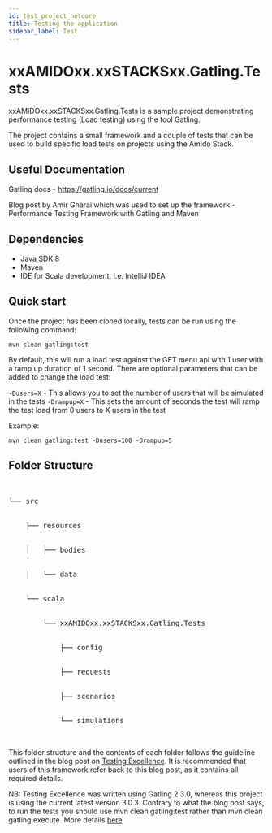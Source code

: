 ```yaml
---
id: test_project_netcore
title: Testing the application
sidebar_label: Test
---
```


# xxAMIDOxx.xxSTACKSxx.Gatling.Tests
xxAMIDOxx.xxSTACKSxx.Gatling.Tests is a sample project demonstrating performance testing (Load testing) using the tool Gatling.

The project contains a small framework and a couple of tests that can be used to build specific load tests on projects using the Amido Stack.

## Useful Documentation
Gatling docs - https://gatling.io/docs/current

Blog post by Amir Gharai which was used to set up the framework - Performance Testing Framework with Gatling and Maven

## Dependencies
- Java SDK 8
- Maven
- IDE for Scala development. I.e. IntelliJ IDEA


## Quick start
Once the project has been cloned locally, tests can be run using the following command:

`mvn clean gatling:test`

By default, this will run a load test against the GET menu api with 1 user with a ramp up duration of 1 second. There are optional parameters that can be added to change the load test:

`-Dusers=X` - This allows you to set the number of users that will be simulated in the tests
`-Drampup=X` - This sets the amount of seconds the test will ramp the test load from 0 users to X users in the test

Example:

`mvn clean gatling:test -Dusers=100 -Drampup=5`

## Folder Structure

<pre>
<div>
    <div>└──&nbsp;src</div>
    <div>&nbsp;&nbsp;&nbsp;&nbsp;├──&nbsp;resources</div>
    <div>&nbsp;&nbsp;&nbsp;&nbsp;│&nbsp;&nbsp;&nbsp;├──&nbsp;bodies</div>
    <div>&nbsp;&nbsp;&nbsp;&nbsp;│&nbsp;&nbsp;&nbsp;└──&nbsp;data</div>
    <div>&nbsp;&nbsp;&nbsp;&nbsp;└──&nbsp;scala</div>
    <div>&nbsp;&nbsp;&nbsp;&nbsp;&nbsp;&nbsp;&nbsp;&nbsp;└──&nbsp;xxAMIDOxx.xxSTACKSxx.Gatling.Tests</div>
    <div>&nbsp;&nbsp;&nbsp;&nbsp;&nbsp;&nbsp;&nbsp;&nbsp;&nbsp;&nbsp;&nbsp;&nbsp;├──&nbsp;config</div>
    <div>&nbsp;&nbsp;&nbsp;&nbsp;&nbsp;&nbsp;&nbsp;&nbsp;&nbsp;&nbsp;&nbsp;&nbsp;├──&nbsp;requests</div>
    <div>&nbsp;&nbsp;&nbsp;&nbsp;&nbsp;&nbsp;&nbsp;&nbsp;&nbsp;&nbsp;&nbsp;&nbsp;├──&nbsp;scenarios</div>
    <div>&nbsp;&nbsp;&nbsp;&nbsp;&nbsp;&nbsp;&nbsp;&nbsp;&nbsp;&nbsp;&nbsp;&nbsp;└──&nbsp;simulations</div>
</div>
</pre>


This folder structure and the contents of each folder follows the guideline outlined in the blog post on [Testing Excellence](https://devqa.io/gatling-maven-performance-test-framework/). It is recommended that users of this framework refer back to this blog post, as it contains all required details.

NB: Testing Excellence was written using Gatling 2.3.0, whereas this project is using the current latest version 3.0.3. Contrary to what the blog post says, to run the tests you should use mvn clean gatling:test rather than mvn clean gatling:execute. More details [here](https://gatling.io/docs/current/migration_guides/2.3-to-3.0)